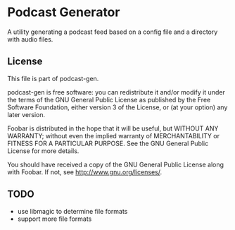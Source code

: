 Podcast Generator
=================

A utility generating a podcast feed based on a config file and a directory with
audio files.

License
-------

This file is part of podcast-gen.

podcast-gen is free software: you can redistribute it and/or modify
it under the terms of the GNU General Public License as published by
the Free Software Foundation, either version 3 of the License, or
(at your option) any later version.

Foobar is distributed in the hope that it will be useful,
but WITHOUT ANY WARRANTY; without even the implied warranty of
MERCHANTABILITY or FITNESS FOR A PARTICULAR PURPOSE.  See the
GNU General Public License for more details.

You should have received a copy of the GNU General Public License
along with Foobar.  If not, see <http://www.gnu.org/licenses/>.

TODO
----

- use libmagic to determine file formats
- support more file formats
